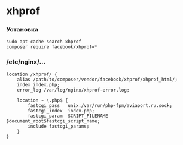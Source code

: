 xhprof
======

### Установка

	sudo apt-cache search xhprof
	composer require facebook/xhprof=*

### /etc/nginx/...

	location /xhprof/ {
		alias /path/to/composer/vendor/facebook/xhprof/xhprof_html/;
		index index.php;
		error_log /var/log/nginx/xhprof-error.log;

		location ~ \.php$ {
			fastcgi_pass   unix:/var/run/php-fpm/aviaport.ru.sock;
			fastcgi_index  index.php;
			fastcgi_param  SCRIPT_FILENAME  $document_root$fastcgi_script_name;
			include fastcgi_params;
		}
	}
